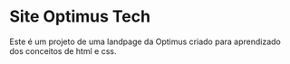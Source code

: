 # Site Optimus Tech

Este é um projeto de uma landpage da Optimus criado para aprendizado dos conceitos de html e css.
